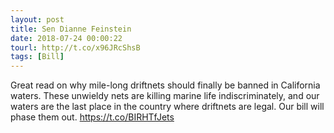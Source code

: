 ```yaml
---
layout: post
title: Sen Dianne Feinstein
date: 2018-07-24 00:00:22
tourl: http://t.co/x96JRcShsB
tags: [Bill]
---
```

Great read on why mile-long driftnets should finally be banned in California waters. These unwieldy nets are killing marine life indiscriminately, and our waters are the last place in the country where driftnets are legal. Our bill will phase them out.  https://t.co/BIRHTfJets